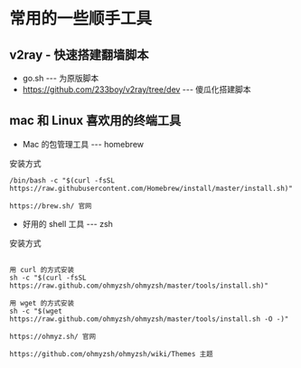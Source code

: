 # 常用的一些顺手工具

## v2ray - 快速搭建翻墙脚本
- go.sh --- 为原版脚本
- https://github.com/233boy/v2ray/tree/dev --- 傻瓜化搭建脚本

## mac 和 Linux 喜欢用的终端工具

- Mac 的包管理工具 --- homebrew

安装方式
```
/bin/bash -c "$(curl -fsSL https://raw.githubusercontent.com/Homebrew/install/master/install.sh)"

https://brew.sh/ 官网
```

- 好用的 shell 工具 --- zsh

安装方式
```

用 curl 的方式安装
sh -c "$(curl -fsSL https://raw.github.com/ohmyzsh/ohmyzsh/master/tools/install.sh)"

用 wget 的方式安装
sh -c "$(wget https://raw.github.com/ohmyzsh/ohmyzsh/master/tools/install.sh -O -)"

https://ohmyz.sh/ 官网

https://github.com/ohmyzsh/ohmyzsh/wiki/Themes 主题
```

